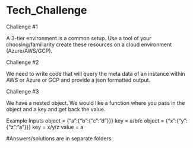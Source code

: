 # Tech_Challenge

Challenge #1

A 3-tier environment is a common setup. Use a tool of your choosing/familiarity create these resources on a cloud environment (Azure/AWS/GCP).

 
Challenge #2

We need to write code that will query the meta data of an instance within AWS or Azure or GCP and provide a json formatted output. 


 
Challenge #3

We have a nested object. We would like a function where you pass in the object and a key and get back the value. 

Example Inputs
object = {“a”:{“b”:{“c”:”d”}}}
key = a/b/c
object = {“x”:{“y”:{“z”:”a”}}}
key = x/y/z
value = a




#Answers/solutions are in separate folders.
